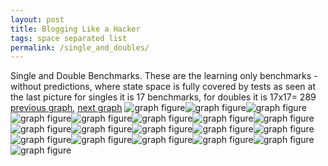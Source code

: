 ```yaml
---
layout: post
title: Blogging Like a Hacker
tags: space separated list
permalink: /single_and_doubles/
---
```


Single and Double Benchmarks. These are the learning only benchmarks - without predictions, where state space is fully covered by tests as seen at the last picture for singles it is 17 benchmarks, for doubles it is 17x17= 289
[previous graph](../comb_quintuple_ZB/), [next graph](../README.md/)
<img src="./images/single/single.png" alt="graph figure"><img src="./images/double/AVL_box.png" alt="graph figure"><img src="./images/double/A_box.png" alt="graph figure"><img src="./images/double/CYPHERD_box.png" alt="graph figure"><img src="./images/double/EGG_box.png" alt="graph figure"><img src="./images/double/FACE_box.png" alt="graph figure"><img src="./images/double/FLOYD_box.png" alt="graph figure"><img src="./images/double/F_box.png" alt="graph figure"><img src="./images/double/H_box.png" alt="graph figure"><img src="./images/double/JSOND_box.png" alt="graph figure"><img src="./images/double/K_box.png" alt="graph figure"><img src="./images/double/O_box.png" alt="graph figure"><img src="./images/double/PDFD_box.png" alt="graph figure"><img src="./images/double/RB_box.png" alt="graph figure"><img src="./images/double/ROD_box.png" alt="graph figure"><img src="./images/double/SMATRIX_box.png" alt="graph figure"><img src="./images/double/SORTD_box.png" alt="graph figure"><img src="./images/double/ZB_box.png" alt="graph figure"><img src="./images/single/double.png" alt="graph figure">